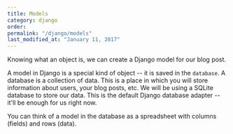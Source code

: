 ```yaml
---
title: Models
category: django
order: 
permalink: "/django/models"
last_modified_at: "January 11, 2017"
---
```


Knowing what an object is, we can create a Django model for our blog post.

A model in Django is a special kind of object -- it is saved in the `database`. A database is a collection of data. This is a place in which you will store information about users, your blog posts, etc. We will be using a SQLite database to store our data. This is the default Django database adapter -- it'll be enough for us right now.

You can think of a model in the database as a spreadsheet with columns (fields) and rows (data).
